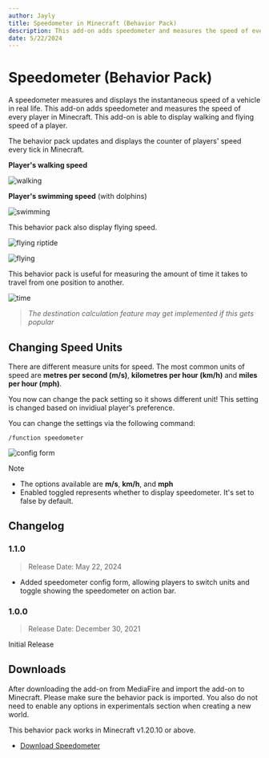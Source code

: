 ```yaml
---
author: Jayly
title: Speedometer in Minecraft (Behavior Pack)
description: This add-on adds speedometer and measures the speed of every player in Minecraft.
date: 5/22/2024
---
```


# Speedometer (Behavior Pack)

A speedometer measures and displays the instantaneous speed of a vehicle in real life. This add-on adds speedometer and measures the speed of every player in Minecraft. This add-on is able to display walking and flying speed of a player.

The behavior pack updates and displays the counter of players' speed every tick in Minecraft.

**Player's walking speed**

![walking](/assets/posts/speedometer/walking.png)

**Player's swimming speed** (with dolphins)

![swimming](/assets/posts/speedometer/swimming.png)

This behavior pack also display flying speed.

![flying riptide](/assets/posts/speedometer/flying-riptide.png)

![flying](/assets/posts/speedometer/flying.png)

This behavior pack is useful for measuring the amount of time it takes to travel from one position to another.

![time](/assets/posts/speedometer/time-takes-to-travel.png)

> _The destination calculation feature may get implemented if this gets popular_

## Changing Speed Units

There are different measure units for speed. The most common units of speed are **metres per second (m/s)**, **kilometres per hour (km/h)** and **miles per hour (mph)**.

You now can change the pack setting so it shows different unit! This setting is changed based on invidiual player's preference.

You can change the settings via the following command:

```
/function speedometer
```

![config form](/assets/posts/speedometer/config-form.png)

> [!NOTE]
>
> - The options available are **m/s**, **km/h**, and **mph**
> - Enabled toggled represents whether to display speedometer. It's set to false by default.

## Changelog

### 1.1.0

> Release Date: May 22, 2024

- Added speedometer config form, allowing players to switch units and toggle showing the speedometer on action bar.

### 1.0.0

> Release Date: December 30, 2021

Initial Release

## Downloads

After downloading the add-on from MediaFire and import the add-on to Minecraft. Please make sure the behavior pack is imported. You also do not need to enable any options in experimentals section when creating a new world.

This behavior pack works in Minecraft v1.20.10 or above.

- [Download Speedometer](https://github.com/jayly-bot/addons/releases/download/speedometer_v1.1.0/speedometer.mcpack)
